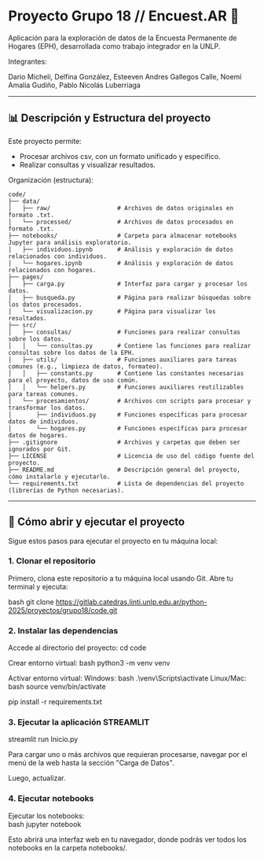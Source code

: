 # Proyecto Grupo 18 // Encuest.AR 🧮

Aplicación para la exploración de datos de la Encuesta Permanente de Hogares (EPH), desarrollada como trabajo integrador en la UNLP.

Integrantes: 

Dario Micheli, Delfina González, Esteeven Andres Gallegos Calle, Noemí Amalia Gudiño, Pablo Nicolás Luberriaga

---

## 📊 Descripción y Estructura del proyecto

Este proyecto permite:
- Procesar archivos csv, con un formato unificado y especifico.
- Realizar consultas y visualizar resultados.

Organización (estructura):

```plaintext
code/
├── data/
│   ├── raw/                   # Archivos de datos originales en formato .txt.
│   └── processed/             # Archivos de datos procesados en formato .txt.
├── notebooks/                 # Carpeta para almacenar notebooks Jupyter para análisis exploratorio.
│   ├── individuos.ipynb       # Análisis y exploración de datos relacionados con individuos.
│   └── hogares.ipynb          # Análisis y exploración de datos relacionados con hogares.
├── pages/
│   ├── carga.py               # Interfaz para cargar y procesar los datos.
│   ├── busqueda.py            # Página para realizar búsquedas sobre los datos procesados.
│   └── visualizacion.py       # Página para visualizar los resultados.
├── src/
│   ├── consultas/             # Funciones para realizar consultas sobre los datos.
│   │   └── consultas.py       # Contiene las funciones para realizar consultas sobre los datos de la EPH.
│   ├── utils/                 # Funciones auxiliares para tareas comunes (e.g., limpieza de datos, formateo).
│   │   ├── constants.py       # Contiene las constantes necesarias para el proyecto, datos de uso común.
│   │   └── helpers.py         # Funciones auxiliares reutilizables para tareas comunes.
│   └── procesamientos/        # Archivos con scripts para procesar y transformar los datos.
│       ├── individuos.py      # Funciones específicas para procesar datos de individuos.
│       └── hogares.py         # Funciones específicas para procesar datos de hogares.
├── .gitignore                 # Archivos y carpetas que deben ser ignorados por Git.
├── LICENSE                    # Licencia de uso del código fuente del proyecto.
├── README.md                  # Descripción general del proyecto, cómo instalarlo y ejecutarlo.
└── requirements.txt           # Lista de dependencias del proyecto (librerías de Python necesarias).
```
---

## 🚀 Cómo abrir y ejecutar el proyecto

Sigue estos pasos para ejecutar el proyecto en tu máquina local:

### 1. **Clonar el repositorio**
Primero, clona este repositorio a tu máquina local usando Git. Abre tu terminal y ejecuta:

bash git clone https://gitlab.catedras.linti.unlp.edu.ar/python-2025/proyectos/grupo18/code.git 

### 2. **Instalar las dependencias**
Accede al directorio del proyecto: cd code

Crear entorno virtual:
bash python3 -m venv venv

Activar entorno virtual:
Windows: bash .\venv\Scripts\activate
Linux/Mac: bash source venv/bin/activate

pip install -r requirements.txt

### 3. **Ejecutar la aplicación STREAMLIT**
streamlit run Inicio.py

Para cargar uno o más archivos que requieran procesarse, navegar por el menú de la web hasta la sección "Carga de Datos".

Luego, actualizar.

### 4. **Ejecutar notebooks**

Ejecutar los notebooks:     
bash jupyter notebook

Esto abrirá una interfaz web en tu navegador, donde podrás ver todos los notebooks en la carpeta notebooks/.


